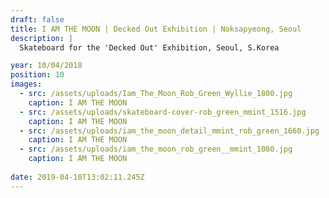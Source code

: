```yaml
---
draft: false
title: I AM THE MOON | Decked Out Exhibition | Noksapyeong, Seoul
description: |
  Skateboard for the 'Decked Out' Exhibition, Seoul, S.Korea

year: 10/04/2018
position: 10
images:
  - src: /assets/uploads/Iam_The_Moon_Rob_Green_Wyllie_1800.jpg
    caption: I AM THE MOON   
  - src: /assets/uploads/skateboard-cover-rob_green_mmint_1516.jpg
    caption: I AM THE MOON
  - src: /assets/uploads/iam_the_moon_detail_mmint_rob_green_1660.jpg
    caption: I AM THE MOON   
  - src: /assets/uploads/iam_the_moon_rob_green__mmint_1080.jpg
    caption: I AM THE MOON    
  
date: 2019-04-10T13:02:11.245Z
---
```

